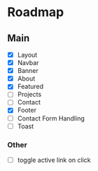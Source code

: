 # Roadmap

## Main
- [x] Layout
- [x] Navbar
- [x] Banner
- [x] About
- [X] Featured
- [ ] Projects
- [ ] Contact
- [x] Footer
- [ ] Contact Form Handling
- [ ] Toast

### Other
- [ ] toggle active link on click
